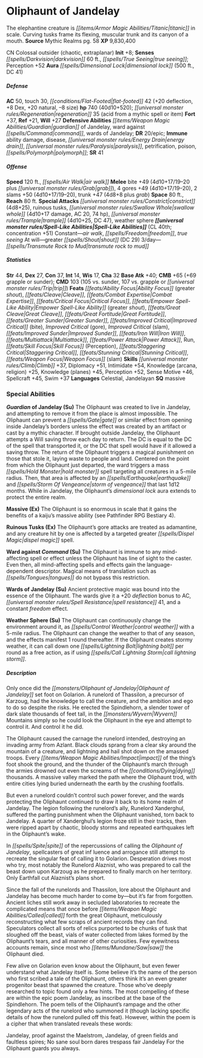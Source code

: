 ﻿---
cssclass: [monsters]
title1: Oliphaunt of Jandelay
desc_short: The elephantine creature is titanic in scale. Curving tusks frame its
  flexing, muscular trunk and its canyon of a mouth.
title2: Oliphaunt of Jandelay
CR: 30
sources:
- name: Mythic Realms
  page: 58
  link: http://paizo.com/products/btpy90q7?Pathfinder-Campaign-Setting-Mythic-Realms
XP: 9830400
alignment: CN
size: Colossal
type: outsider
subtypes:
- chaotic
- extraplanar
initiative:
  bonus: 8
senses:
  darkvision: 60
  true seeing: true
auras:
- name: dimensional lock
  radius: 500
  DC: 41
AC:
  AC: 50
  touch: 30
  flat_footed: 42
  components:
    deflection: 20
    dex: 8
    natural: 20
    size: -8
HP:
  HP: 740
  long: 40d10+520
  regeneration: 35
  regeneration_weakness: acid from a mythic spell or item
saves:
  fort: 37
  ref: 21
  will: 27
defensive_abilities:
- guardian of Jandelay
- ward against command
- wards of Jandelay
DR:
- amount: 20
  weakness: epic
immunities:
- ability damage
- disease
- energy drain
- paralysis
- petrification
- poison
- polymorph
SR: 41
speeds:
  base: 120
  other:
  - air walk
attacks:
  melee:
  - - text: bite +49 (4d10+17/19-20 plus grab)
      entries:
      - - damage: 4d10+17
          crit_range: 19-20
        - effect: grab
      attack: bite
      bonus:
      - 49
    - text: 4 gores +49 (4d10+17/19-20)
      entries:
      - - damage: 4d10+17
          crit_range: 19-20
      count: 4
      attack: gores
      bonus:
      - 49
    - text: 2 slams +50 (4d10+17/19-20)
      entries:
      - - damage: 4d10+17
          crit_range: 19-20
      count: 2
      attack: slams
      bonus:
      - 50
    - text: trunk +47 (4d8+8 plus grab)
      entries:
      - - damage: 4d8+8
        - effect: grab
      attack: trunk
      bonus:
      - 47
  special:
  - constrict (4d8+25)
  - ruinous tusks
  - swallow whole (4d10+17 damage, AC 20, 74 hp)
  - trample (4d10+25, DC 47)
  - weather sphere
space: 80
reach: 80
spell_like_abilities:
  entries:
  - name: air walk
    source: default
    freq: Constant
  - name: freedom
    source: default
    freq: Constant
  - name: true seeing
    source: default
    freq: Constant
  - name: greater shout
    source: default
    freq: At will
    DC: 29
  - name: transmute rock to mud
    source: default
    freq: 3/day
  sources:
  - name: default
    CL: 40
    concentration: 51
ability_scores:
  STR: 44
  DEX: 27
  CON: 37
  INT: 14
  WIS: 17
  CHA: 32
BAB: 40
CMB: 65
CMB_other: +69 grapple or sunder
CMD: 103
CMD_other: 105 vs. sunder, 107 vs. grapple or trip
feats:
- name: Ability Focus (greater shout)
- name: Cleave
- name: Combat Expertise
- name: Critical Focus
- name: Empower Spell-Like Ability (greater shout)
- name: Great Cleave
- name: Great Fortitude
- name: Greater Sunder
- name: Improved Critical (bite)
- name: Improved Critical (gore)
- name: Improved Critical (slam)
- name: Improved Sunder
- name: Iron Will
- name: Multiattack
- name: Power Attack
- name: Run
- name: Skill Focus (Perception)
- name: Staggering Critical
- name: Stunning Critical
- name: Weapon Focus (slam)
skills:
  Climb: 37
  Diplomacy: 51
  Intimidate: 54
  Knowledge (arcana): 25
  Knowledge (religion): 25
  Knowledge (planes): 45
  Perception: 52
  Sense Motive: 46
  Spellcraft: 45
  Swim: 37
languages:
- Celestial
- Jandelayan
special_qualities:
- massive
special_abilities:
  Guardian of Jandelay (Su): The Oliphaunt was created to live in Jandelay, and attempting
    to remove it from the place is almost impossible. The Oliphaunt can prevent a
    gate or similar effect from opening inside Jandelay's borders unless the effect
    was created by an artifact or cast by a mythic character. If brought outside Jandelay,
    the Oliphaunt attempts a Will saving throw each day to return. The DC is equal
    to the DC of the spell that transported it, or the DC that spell would have if
    it allowed a saving throw. The return of the Oliphaunt triggers a magical punishment
    on those that stole it, laying waste to people and land. Centered on the point
    from which the Oliphaunt just departed, the ward triggers a mass hold monster
    spell targeting all creatures in a 5-mile radius. Then, that area is affected
    by an earthquake and storm of vengeance that last 1d12 months. While in Jandelay,
    the Oliphaunt's dimensional lock aura extends to protect the entire realm.
  Massive (Ex): The Oliphaunt is so enormous in scale that it gains the benefits of
    a kaiju's massive ability (see Pathfinder RPG Bestiary 4).
  Ruinous Tusks (Ex): The Oliphaunt's gore attacks are treated as adamantine, and
    any creature hit by one is affected by a targeted greater dispel magic spell.
  Ward against Command (Su): The Oliphaunt is immune to any mind-affecting spell or
    effect unless the Oliphaunt has line of sight to the caster. Even then, all mind-affecting
    spells and effects gain the language-dependent descriptor. Magical means of translation
    such as tongues do not bypass this restriction.
  Wards of Jandelay (Su): Ancient protective magic was bound into the essence of the
    Oliphaunt. The wards give it a +20 deflection bonus to AC, spell resistance 41,
    and a constant freedom effect.
  Weather Sphere (Su): The Oliphaunt can continuously change the environment around
    it, as control weather with a 5-mile radius. The Oliphaunt can change the weather
    to that of any season, and the effects manifest 1 round thereafter. If the Oliphaunt
    creates stormy weather, it can call down one lightning bolt per round as a free
    action, as if using call lightning storm.
desc_long: |-
  Only once did the Oliphaunt of Jandelay set foot on Golarion. A runelord of Thassilon, a precursor of Karzoug, had the knowledge to call the creature, and the ambition and ego to do so despite the risks. He erected the Spindlehorn, a slender tower of dark slate thousands of feet tall, in the Wyvern Mountains simply so he could look the Oliphaunt in the eye and attempt to control it. And control it he did.

  The Oliphaunt caused the carnage the runelord intended, destroying an invading army from Azlant. Black clouds sprang from a clear sky around the mountain of a creature, and lightning and hail shot down on the amassed troops. Every impact of the thing's foot shook the ground, and the thunder of the Oliphaunt's march through the armies drowned out even the screams of the dying thousands. A massive valley marked the path where the Oliphaunt trod, with entire cities lying buried underneath the earth by the crushing footfalls.

  But even a runelord couldn't control such power forever, and the wards protecting the Oliphaunt continued to draw it back to its home realm of Jandelay. The legion following the runelord's ally, Runelord Xanderghul, suffered the parting punishment when the Oliphaunt vanished, torn back to Jandelay. A quarter of Xanderghul's legion froze still in their tracks, then were ripped apart by chaotic, bloody storms and repeated earthquakes left in the Oliphaunt's wake.

  In spite of the repercussions of calling the Oliphaunt of Jandelay, spellcasters of great inf luence and arrogance still attempt to recreate the singular feat of calling it to Golarion. Desperation drives most who try, most notably the Runelord Alaznist, who was prepared to call the beast down upon Karzoug as he prepared to finally march on her territory. Only Earthfall cut Alaznist's plans short.

  Since the fall of the runelords and Thassilon, lore about the Oliphaunt and Jandelay has become much harder to come by-but it's far from forgotten. Ancient liches still work away in secluded laboratories to recreate the complicated means that once before called forth the great Oliphaunt, meticulously reconstructing what few scraps of ancient records they can find. Speculators collect all sorts of relics purported to be chunks of tusk that sloughed off the beast, vials of water collected from lakes formed by the Oliphaunt's tears, and all manner of other curiosities. Few eyewitness accounts remain, since most who saw the Oliphaunt died.

  Few alive on Golarion even know about the Oliphaunt, but even fewer understand what Jandelay itself is. Some believe it's the name of the person who first scribed a tale of the Oliphaunt, others think it's an even greater progenitor beast that spawned the creature. Those who've deeply researched to topic found only a few hints. The most compelling of these are within the epic poem Jandelay, as inscribed at the base of the Spindlehorn. The poem tells of the Oliphaunt's rampage and the other legendary acts of the runelord who summoned it (though lacking specific details of how the runelord pulled off this feat). However, within the poem is a cipher that when translated reveals these words:

   Jandelay, proof against the Maelstrom, Jandelay, of green fields and faultless spires; No sane soul born dares trespass fair Jandelay For the Oliphaunt guards you always.

---

# Oliphaunt of Jandelay
The elephantine creature is _[[items/Armor Magic Abilities/Titanic|titanic]]_ in scale. Curving tusks frame its flexing, muscular trunk and its canyon of a mouth.
**Source** Mythic Realms pg. 58
**XP** 9,830,400

CN Colossal outsider (chaotic, extraplanar)
**Init** +8; **Senses** _[[spells/Darkvision|darkvision]]_ 60 ft., _[[spells/True Seeing|true seeing]]_; Perception +52
**Aura** _[[spells/Dimensional Lock|dimensional lock]]_ (500 ft., DC 41)

##### Defense

**AC** 50, touch 30, _[[conditions/Flat-Footed|flat-footed]]_ 42 (+20 deflection, +8 Dex, +20 natural, –8 size)
**hp** 740 (40d10+520); _[[universal monster rules/Regeneration|regeneration]]_ 35 (acid from a mythic spell or item)
**Fort** +37, **Ref** +21, **Will** +27
**Defensive Abilities** _[[items/Weapon Magic Abilities/Guardian|guardian]]_ of Jandelay, ward against _[[spells/Command|command]]_, wards of Jandelay; **DR** 20/epic; **Immune** ability damage, disease, _[[universal monster rules/Energy Drain|energy drain]]_, _[[universal monster rules/Paralysis|paralysis]]_, petrification, poison, _[[spells/Polymorph|polymorph]]_; **SR** 41

##### Offense
**Speed** 120 ft., _[[spells/Air Walk|air walk]]_
**Melee** bite +49 (4d10+17/19–20 plus _[[universal monster rules/Grab|grab]]_), 4 gores +49 (4d10+17/19–20), 2 slams +50 (4d10+17/19–20), trunk +47 (4d8+8 plus _grab_)
**Space** 80 ft., **Reach** 80 ft.
**Special Attacks** _[[universal monster rules/Constrict|constrict]]_ (4d8+25), ruinous tusks, _[[universal monster rules/Swallow Whole|swallow whole]]_ (4d10+17 damage, AC 20, 74 hp), _[[universal monster rules/Trample|trample]]_ (4d10+25, DC 47), weather sphere
**_[[universal monster rules/Spell-Like Abilities|Spell-Like Abilities]]_** (CL 40th; concentration +51)
Constant—_air walk_, _[[spells/Freedom|freedom]]_, _true seeing_
At will—greater _[[spells/Shout|shout]]_ (DC 29)
3/day—_[[spells/Transmute Rock to Mud|transmute rock to mud]]_

##### Statistics
**Str** 44, **Dex** 27, **Con** 37, **Int** 14, **Wis** 17, **Cha** 32
**Base Atk** +40; **CMB** +65 (+69 grapple or sunder); **CMD** 103 (105 vs. sunder, 107 vs. grapple or _[[universal monster rules/Trip|trip]]_)
**Feats** _[[feats/Ability Focus|Ability Focus]]_ (greater _shout_), _[[feats/Cleave|Cleave]]_, _[[feats/Combat Expertise|Combat Expertise]]_, _[[feats/Critical Focus|Critical Focus]]_, _[[feats/Empower Spell-Like Ability|Empower Spell-Like Ability]]_ (greater _shout_), _[[feats/Great Cleave|Great Cleave]]_, _[[feats/Great Fortitude|Great Fortitude]]_, _[[feats/Greater Sunder|Greater Sunder]]_, _[[feats/Improved Critical|Improved Critical]]_ (bite), _Improved Critical_ (gore), _Improved Critical_ (slam), _[[feats/Improved Sunder|Improved Sunder]]_, _[[feats/Iron Will|Iron Will]]_, _[[feats/Multiattack|Multiattack]]_, _[[feats/Power Attack|Power Attack]]_, Run, _[[feats/Skill Focus|Skill Focus]]_ (Perception), _[[feats/Staggering Critical|Staggering Critical]]_, _[[feats/Stunning Critical|Stunning Critical]]_, _[[feats/Weapon Focus|Weapon Focus]]_ (slam)
**Skills** _[[universal monster rules/Climb|Climb]]_ +37, Diplomacy +51, Intimidate +54, Knowledge (arcana, religion) +25, Knowledge (planes) +45, Perception +52, Sense Motive +46, Spellcraft +45, Swim +37
**Languages** Celestial, Jandelayan
**SQ** massive

### Special Abilities

**_Guardian_ of Jandelay (Su)** The Oliphaunt was created to live in Jandelay, and attempting to remove it from the place is almost impossible. The Oliphaunt can prevent a _[[spells/Gate|gate]]_ or similar effect from opening inside Jandelay’s borders unless the effect was created by an artifact or cast by a mythic character. If brought outside Jandelay, the Oliphaunt attempts a Will saving throw each day to return. The DC is equal to the DC of the spell that transported it, or the DC that spell would have if it allowed a saving throw. The return of the Oliphaunt triggers a magical punishment on those that stole it, laying waste to people and land. Centered on the point from which the Oliphaunt just departed, the ward triggers a mass _[[spells/Hold Monster|hold monster]]_ spell targeting all creatures in a 5-mile radius. Then, that area is affected by an _[[spells/Earthquake|earthquake]]_ and _[[spells/Storm Of Vengeance|storm of vengeance]]_ that last 1d12 months. While in Jandelay, the Oliphaunt’s _dimensional lock_ aura extends to protect the entire realm.

**Massive (Ex)** The Oliphaunt is so enormous in scale that it gains the benefits of a kaiju’s massive ability (see Pathfinder RPG Bestiary 4).

**Ruinous Tusks (Ex)** The Oliphaunt’s gore attacks are treated as adamantine, and any creature hit by one is affected by a targeted greater _[[spells/Dispel Magic|dispel magic]]_ spell.

**Ward against _Command_ (Su)** The Oliphaunt is immune to any mind-affecting spell or effect unless the Oliphaunt has line of sight to the caster. Even then, all mind-affecting spells and effects gain the language-dependent descriptor. Magical means of translation such as _[[spells/Tongues|tongues]]_ do not bypass this restriction.

**Wards of Jandelay (Su)** Ancient protective magic was bound into the essence of the Oliphaunt. The wards give it a +20 _deflection_ bonus to AC, _[[universal monster rules/Spell Resistance|spell resistance]]_ 41, and a constant _freedom_ effect.

**Weather Sphere (Su)** The Oliphaunt can continuously change the environment around it, as _[[spells/Control Weather|control weather]]_ with a 5-mile radius. The Oliphaunt can change the weather to that of any season, and the effects manifest 1 round thereafter. If the Oliphaunt creates stormy weather, it can call down one _[[spells/Lightning Bolt|lightning bolt]]_ per round as a free action, as if using _[[spells/Call Lightning Storm|call lightning storm]]_.

##### Description

Only once did the _[[monsters/Oliphaunt of Jandelay|Oliphaunt of Jandelay]]_ set foot on Golarion. A runelord of Thassilon, a precursor of Karzoug, had the knowledge to call the creature, and the ambition and ego to do so despite the risks. He erected the Spindlehorn, a slender tower of dark slate thousands of feet tall, in the _[[monsters/Wyvern|Wyvern]]_ Mountains simply so he could look the Oliphaunt in the eye and attempt to control it. And control it he did.

The Oliphaunt caused the carnage the runelord intended, destroying an invading army from Azlant. Black clouds sprang from a clear sky around the mountain of a creature, and lightning and hail shot down on the amassed troops. Every _[[items/Weapon Magic Abilities/Impact|impact]]_ of the thing’s foot shook the ground, and the thunder of the Oliphaunt’s march through the armies drowned out even the screams of the _[[conditions/Dying|dying]]_ thousands. A massive valley marked the path where the Oliphaunt trod, with entire cities lying buried underneath the earth by the crushing footfalls.

But even a runelord couldn’t control such power forever, and the wards protecting the Oliphaunt continued to draw it back to its home realm of Jandelay. The legion following the runelord’s ally, Runelord Xanderghul, suffered the parting punishment when the Oliphaunt vanished, torn back to Jandelay. A quarter of Xanderghul’s legion froze still in their tracks, then were ripped apart by chaotic, bloody storms and repeated earthquakes left in the Oliphaunt’s wake.

In _[[spells/Spite|spite]]_ of the repercussions of calling the _Oliphaunt of Jandelay_, spellcasters of great inf luence and arrogance still attempt to recreate the singular feat of calling it to Golarion. Desperation drives most who try, most notably the Runelord Alaznist, who was prepared to call the beast down upon Karzoug as he prepared to finally march on her territory. Only Earthfall cut Alaznist’s plans short.

Since the fall of the runelords and Thassilon, lore about the Oliphaunt and Jandelay has become much harder to come by—but it’s far from forgotten. Ancient liches still work away in secluded laboratories to recreate the complicated means that once before _[[items/Weapon Magic Abilities/Called|called]]_ forth the great Oliphaunt, meticulously reconstructing what few scraps of ancient records they can find. Speculators collect all sorts of relics purported to be chunks of tusk that sloughed off the beast, vials of water collected from lakes formed by the Oliphaunt’s tears, and all manner of other curiosities. Few eyewitness accounts remain, since most who _[[items/Mundane/Saw|saw]]_ the Oliphaunt died.

Few alive on Golarion even know about the Oliphaunt, but even fewer understand what Jandelay itself is. Some believe it’s the name of the person who first scribed a tale of the Oliphaunt, others think it’s an even greater progenitor beast that spawned the creature. Those who’ve deeply researched to topic found only a few hints. The most compelling of these are within the epic poem Jandelay, as inscribed at the base of the Spindlehorn. The poem tells of the Oliphaunt’s rampage and the other legendary acts of the runelord who summoned it (though lacking specific details of how the runelord pulled off this feat). However, within the poem is a cipher that when translated reveals these words:

Jandelay, proof against the Maelstrom,
 Jandelay, of green fields and faultless spires;
 No sane soul born dares trespass fair Jandelay
 For the Oliphaunt guards you always.